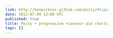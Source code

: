 ```yaml
---
link: http://benpickles.github.com/peity/#tips
date: 2012-07-09 13:09 UTC
published: true
title: Peity • progressive <canvas> pie charts
tags: []
---
```



